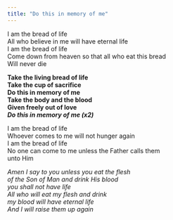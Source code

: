```yaml
---
title: "Do this in memory of me"
---
```


I am the bread of life   
All who believe in me will have eternal life   
I am the bread of life   
Come down from heaven so that all who eat this bread   
Will never die

**Take the living bread of life   
Take the cup of sacrifice   
Do this in memory of me   
Take the body and the blood   
Given freely out of love   
_Do this in memory of me (x2)_**

I am the bread of life   
Whoever comes to me will not hunger again   
I am the bread of life   
No one can come to me unless the Father calls them   
unto Him

_Amen I say to you unless you eat the flesh   
of the Son of Man and drink His blood   
you shall not have life  
All who will eat my flesh and drink   
my blood will have eternal life   
And I will raise them up again_
